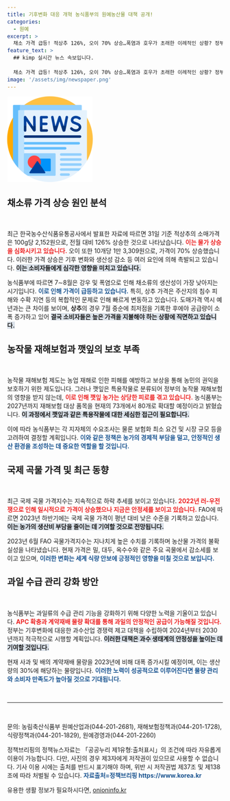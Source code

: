 ```yaml
---
title: 기후변화 대응 개혁 농식품부의 원예농산물 대책 공개!
categories:
  - 원예
excerpt: >
  채소 가격 급등! 적상추 126%, 오이 70% 상승…폭염과 호우가 초래한 이례적인 상황? 정부는 피해 농가 지원과 함께 안정 대책 마련에 나섰다. 클릭해서 자세한 내용을 확인하세요!
feature_text: >
  ## kimp 실시간 뉴스 속보입니다.

  채소 가격 급등! 적상추 126%, 오이 70% 상승…폭염과 호우가 초래한 이례적인 상황? 정부는 피해 농가 지원과 함께 안정 대책 마련에 나섰다. 클릭해서 자세한 내용을 확인하세요!
image: '/assets/img/newspaper.png'
---
```


<p><img src="/assets/img/newspaper.png" alt="kimplant 속보" /></p>

<h2 data-ke-size="size26">채소류 가격 상승 원인 분석</h2>

<p data-ke-size="size16">&nbsp;</p>

<p>최근 한국농수산식품유통공사에서 발표한 자료에 따르면 31일 기준 적상추의 소매가격은 100g당 2,152원으로, 전월 대비 126% 상승한 것으로 나타났습니다. <b><span style="color: #ee2323;">이는 물가 상승을 심화시키고 있습니다.</span></b> 오이 또한 10개당 1만 3,309원으로, 가격이 70% 상승했습니다. 이러한 가격 상승은 기후 변화와 생산성 감소 등 여러 요인에 의해 촉발되고 있습니다. <b><span style="background-color: #21538527;">이는 소비자들에게 심각한 영향을 미치고 있습니다.</span></b> </p>

<p>농식품부에 따르면 7∼8월은 강우 및 폭염으로 인해 채소류의 생산성이 가장 낮아지는 시기입니다. <b><span style="color: #1a5490;">이로 인해 가격이 급등하고 있습니다.</span></b> 특히, 상추 가격은 주산지의 침수 피해와 수확 지연 등의 복합적인 문제로 인해 빠르게 변동하고 있습니다. 도매가격 역시 예년과는 큰 차이를 보이며, <b>상추</b>의 경우 7월 중순에 최저점을 기록한 후에야 공급량이 소폭 증가하고 있어 <b><span style="background-color: #21538527;">결국 소비자들은 높은 가격을 지불해야 하는 상황에 직면하고 있습니다.</span></b></p>

<h2 data-ke-size="size26">농작물 재해보험과 깻잎의 보호 부족</h2>

<p data-ke-size="size16">&nbsp;</p>

<p>농작물 재해보험 제도는 농업 재해로 인한 피해를 예방하고 보상을 통해 농민의 권익을 보호하기 위한 제도입니다. 그러나 깻잎은 특용작물로 분류되어 정부의 농작물 재해보험의 영향을 받지 않는데, <b><span style="color: #ee2323;">이로 인해 깻잎 농가는 상당한 피로를 겪고 있습니다.</span></b> 농식품부는 2027년까지 재해보험 대상 품목을 현재의 73개에서 80개로 확대할 예정이라고 밝혔습니다. <b><span style="background-color: #21538527;">이 과정에서 깻잎과 같은 특용작물에 대한 세심한 접근이 필요합니다.</span></b> </p>

<p>이에 따라 농식품부는 각 지자체의 수요조사는 물론 보험화 최소 요건 및 시장 규모 등을 고려하여 결정할 계획입니다. <b><span style="color: #1a5490;">이와 같은 정책은 농가의 경제적 부담을 덜고, 안정적인 생산 환경을 조성하는 데 중요한 역할을 할 것입니다.</span></b></p>

<h2 data-ke-size="size26">국제 곡물 가격 및 최근 동향</h2>

<p data-ke-size="size16">&nbsp;</p>

<p>최근 국제 곡물 가격지수는 지속적으로 하락 추세를 보이고 있습니다. <b><span style="color: #ee2323;">2022년 러-우전쟁으로 인해 일시적으로 가격이 상승했으나 지금은 안정세를 보이고 있습니다.</span></b> FAO에 따르면 2023년 하반기에는 국제 곡물 가격이 평년 대비 낮은 수준을 기록하고 있습니다. <b><span style="background-color: #21538527;">이는 농가의 생산비 부담을 줄이는 데 기여할 것으로 전망됩니다.</span></b> </p>

<p>2023년 6월 FAO 곡물가격지수는 지나치게 높은 수치를 기록하며 농산물 가격의 불확실성을 나타냈습니다. 현재 가격은 밀, 대두, 옥수수와 같은 주요 곡물에서 감소세를 보이고 있으며, <b><span style="color: #1a5490;">이러한 변화는 세계 식량 안보에 긍정적인 영향을 미칠 것으로 보입니다.</span></b></p>

<h2 data-ke-size="size26">과일 수급 관리 강화 방안</h2>

<p data-ke-size="size16">&nbsp;</p>

<p>농식품부는 과일류의 수급 관리 기능을 강화하기 위해 다양한 노력을 기울이고 있습니다. <b><span style="color: #ee2323;">APC 확충과 계약재배 물량 확대를 통해 과일의 안정적인 공급이 가능해질 것입니다.</span></b> 정부는 기후변화에 대응한 과수산업 경쟁력 제고 대책을 수립하여 2024년부터 2030년까지 적극적으로 시행할 계획입니다. <b><span style="background-color: #21538527;">이러한 대책은 과수 생태계의 안정성을 높이는 데 기여할 것입니다.</span></b></p>

<p>현재 사과 및 배의 계약재배 물량을 2023년에 비해 대폭 증가시킬 예정이며, 이는 생산량의 30%에 해당하는 물량입니다. <b><span style="color: #1a5490;">이러한 노력이 성공적으로 이루어진다면 물량 관리와 소비자 만족도가 높아질 것으로 기대됩니다.</span></b></p>

<p data-ke-size="size16">&nbsp;</p>

<hr />

<p data-ke-size="size16">&nbsp;</p>

<p data-ke-size="size16">문의: 농림축산식품부 원예산업과(044-201-2681), 재해보험정책과(044-201-1728), 식량정책과(044-201-1829), 원예경영과(044-201-2260)</p>

<p data-ke-size="size16">정책브리핑의 정책뉴스자료는 「공공누리 제1유형:출처표시」의 조건에 따라 자유롭게 이용이 가능합니다. 다만, 사진의 경우 제3자에게 저작권이 있으므로 사용할 수 없습니다. 기사 이용 시에는 출처를 반드시 표기해야 하며, 위반 시 저작권법 제37조 및 제138조에 따라 처벌될 수 있습니다. <b><span style="color: #1a5490;">자료출처=정책브리핑 https://www.korea.kr</span></b></p>
유용한 생활 정보가 필요하시다면, <a href="https://onioninfo.kr" rel="dofollow">onioninfo.kr</a>


